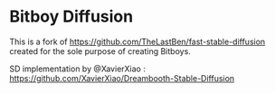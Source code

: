 # Bitboy Diffusion

This is a fork of https://github.com/TheLastBen/fast-stable-diffusion created for the sole purpose of creating Bitboys.

SD implementation by @XavierXiao : https://github.com/XavierXiao/Dreambooth-Stable-Diffusion
